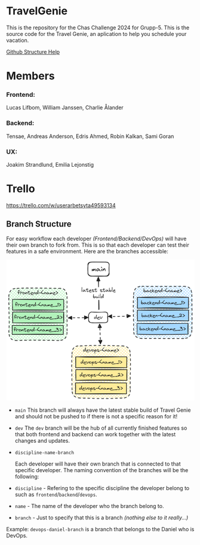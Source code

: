 # TravelGenie
This is the repository for the Chas Challenge 2024 for Grupp-5. This is the source code for the Travel Genie, an aplication to help you schedule your vacation.

[Github Structure Help](/documentation/github.md)

# Members
### Frontend:
Lucas Lifbom, William Janssen, Charlie Ålander
### Backend:
Tensae, Andreas Anderson, Edris Ahmed, Robin Kalkan, Sami Goran
### UX:
Joakim Strandlund, Emilia Lejonstig

# Trello
https://trello.com/w/userarbetsyta49593134

## Branch Structure
For easy workflow each developer *(Frontend/Backend/DevOps)* will have their own branch to fork from. This is so that each developer can test their features in a safe environment. Here are the branches accessible:

![image if branch structure](github-media/branch-structure.png)

- `main`
  This branch will always have the latest stable build of Travel Genie and should not be pushed to if there is not a specific reason for it!

- `dev`
  The `dev` branch will be the hub of all currently finished features so that both frontend and backend can work together with the latest changes and updates.

- `discipline-name-branch`
  
  Each developer will have their own branch that is connected to that specific developer. The naming convention of the branches will be the following:
- `discipline` - Refering to the specific discipline the developer belong to such as `frontend`/`backend`/`devops`.
- `name` - The name of the developer who the branch belong to.
- `branch` - Just to specify that this is a branch *(nothing else to it really...)*

Example: `devops-daniel-branch` is a branch that belongs to the Daniel who is DevOps.
